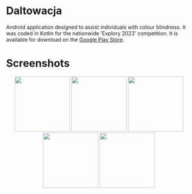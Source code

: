 # Daltowacja

Android application designed to assist individuals with colour blindness. It was coded in Kotlin for the nationwide 'Explory 2023' competition. It is available for download on the [Google Play Store](https://play.google.com/store/apps/details?id=com.daltowacja.daltowacja&hl=en).

# Screenshots

<p align="center">
  <img src="https://play-lh.googleusercontent.com/itSiYjfdTaAn_Q3PJU9tx1yogDg9y-U8atoC231WTIndkaG0GIsut6Roq_va6yLTds8=w2560-h1440" width="150" />
  <img src="https://play-lh.googleusercontent.com/68aeYjtYvwS1uEcI2rUJoX3iFTcrfXdSdCEwiVeVNilvGWvnfUc6XTogEuCq-xwrMc7p=w2560-h1440" width="150" /> 
  <img src="https://play-lh.googleusercontent.com/GqF-NFGxlQbtcPa_FztYFNZ3d88qLjPFViyH25B-ORNJ_UExQEMseYgdO3BpA3J8KO4=w2560-h1440" width="150" />
  <img src="https://play-lh.googleusercontent.com/sWRTu2Yp00EEmS__ZVm9ZkUZkHT4XA_BWhxAgFAOeyR2_0wWlCuDn_soTbuurNkJprE=w2560-h1440" width="150" />
  <img src="https://play-lh.googleusercontent.com/ri3-uEWP0HPI3OMw5J-coz26UKX-JgkilKzCwef1btGiXPaW2SxwznuI9cIbwV3KPQ=w2560-h1440" width="150" />
</p>
